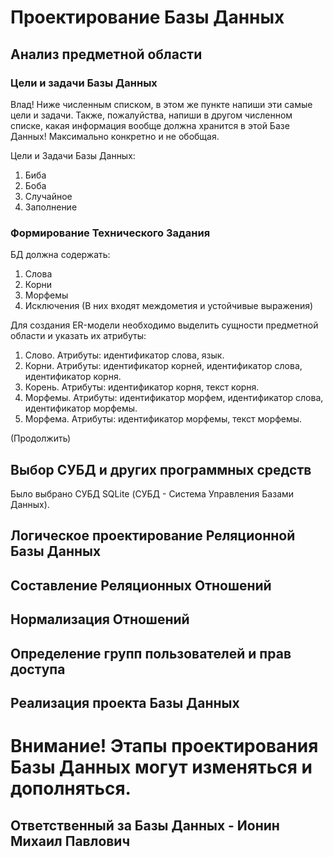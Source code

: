 # Проектирование Базы Данных

## Анализ предметной области

### Цели и задачи Базы Данных

Влад! Ниже численным списком, в этом же пункте напиши эти самые цели и задачи. Также, пожалуйства, напиши в другом численном списке, какая информация вообще должна хранится в этой Базе Данных! Максимально конкретно и не обобщая.

Цели и Задачи Базы Данных:
1. Биба
2. Боба
3. Случайное
4. Заполнение

### Формирование Технического Задания

БД должна содержать:

1. Слова
2. Корни
3. Морфемы
4. Исключения (В них входят междометия и устойчивые выражения)

Для создания ER-модели необходимо выделить сущности предметной области и указать их атрибуты:

1. Слово. Атрибуты: идентификатор слова, язык.
2. Корни. Атрибуты: идентификатор корней, идентификатор слова, идентификатор корня.
3. Корень. Атрибуты: идентификатор корня, текст корня.
4. Морфемы. Атрибуты: идентификатор морфем, идентификатор слова, идентификатор морфемы.
5. Морфема. Атрибуты: идентификатор морфемы, текст морфемы.

(Продолжить)

## Выбор СУБД и других программных средств

Было выбрано СУБД SQLite (СУБД - Система Управления Базами Данных).

## Логическое проектирование Реляционной Базы Данных

## Составление Реляционных Отношений

## Нормализация Отношений

## Определение групп пользователей и прав доступа

## Реализация проекта Базы Данных

# Внимание! Этапы проектирования Базы Данных могут изменяться и дополняться.

## Ответственный за Базы Данных - Ионин Михаил Павлович
